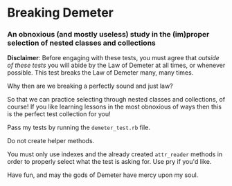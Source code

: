# Breaking Demeter

### An obnoxious (and mostly useless) study in the (im)proper selection of nested classes and collections

**Disclaimer**: Before engaging with these tests, you must agree that *outside of these tests* you will abide by the Law of Demeter at all times, or whenever possible. This test breaks the Law of Demeter many, many times.

Why then are we breaking a perfectly sound and just law?

So that we can practice selecting through nested classes and collections, of course! If you like learning lessons in the most obnoxious of ways then this is the perfect test collection for you!

Pass my tests by running the `demeter_test.rb` file.

Do not create helper methods.

You must only use indexes and the already created `attr_reader` methods in order to properly select what the test is asking for. Use pry if you'd like.

Have fun, and may the gods of Demeter have mercy upon my soul.
